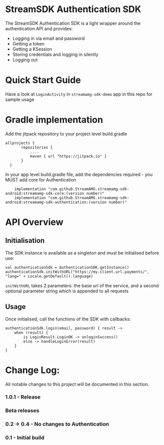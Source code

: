 StreamSDK Authentication SDK
============================

The StreamSDK Authentication SDK is a light wrapper around the authentication API and provides:

* Logging in via email and password
* Getting a token
* Getting a KSession
* Storing credentials and logging in silently
* Logging out

Quick Start Guide
======

Have a look at `LoginActivity` in `streamamg-sdk-demo` app in this repo for sample usage

Gradle implementation
=====

Add the jitpack repository to your project level build.gradle

```
allprojects {
       repositories {
           ....
           maven { url "https://jitpack.io" }
       }
  }
```

In your app level build.gradle file, add the dependencies required - you MUST add core for Authentication

```  
    implementation "com.github.StreamAMG.streamamg-sdk-android:streamamg-sdk-core:(version number)"
    implementation "com.github.StreamAMG.streamamg-sdk-android:streamamg-sdk-authentication:(version number)"
```  

API Overview
============

## Initialisation

The SDK instance is available as a singleton and must be initialised before use:

```
val authenticationSdk = AuthenticationSDK.getInstance()
authenticationSdk.initWithURL("https://my.client.url.payments/", "lang=" + Locale.getDefault().language)
```

`initWithURL` takes 2 parameters: the base url of the service, and a second optional parameter string which is appended to all requests

## Usage

Once initialised, call the functions of the SDK with callbacks:
```
authenticationSdk.login(email, password) { result ->
    when (result) {
        is LoginResult.LoginOK -> onloginSuccess()
        else -> handleLoginError(result)
    }
}
```



Change Log:
===========

All notable changes to this project will be documented in this section.

### 1.0.1 - Release

### Beta releases

### 0.2 -> 0.4 - No changes to Authentication

### 0.1 - Initial build
